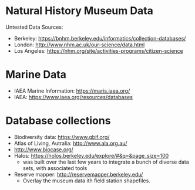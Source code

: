 # Natural History Museum Data

Untested Data Sources:

* Berkeley: https://bnhm.berkeley.edu/informatics/collection-databases/
* London: http://www.nhm.ac.uk/our-science/data.html
* Los Angeles: https://nhm.org/site/activities-programs/citizen-science

# Marine Data

* IAEA Marine Information: https://maris.iaea.org/
* IAEA: https://www.iaea.org/resources/databases

# Database collections

* Biodiversity data: https://www.gbif.org/
* Atlas of Living, Autralia: http://www.ala.org.au/
* http://www.biocase.org/
* Halos: https://holos.berkeley.edu/explore/#&q=&page_size=100
  * was built over the last few years to integrate a bunch of diverse data sets, with associated tools
* Reserve mapper: http://reservemapper.berkeley.edu/
   * Overlay the museum data ith field station shapefiles.
